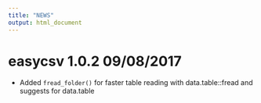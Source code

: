 ```yaml
---
title: "NEWS"
output: html_document
---
```


# easycsv 1.0.2 09/08/2017

* Added `fread_folder()` for faster table reading with data.table::fread and suggests for data.table
